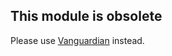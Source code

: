 This module is obsolete
-----------------------

Please use [Vanguardian](https://github.com/TeraProxy/Vanguardian) instead.
